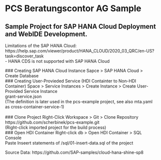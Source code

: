 # PCS Beratungscontor AG Sample
## Sample Project for SAP HANA Cloud Deployment and WebIDE Development.
<p>
Limitations of the SAP HANA Cloud: <br>
https://help.sap.com/viewer/product/HANA_CLOUD/2020_03_QRC/en-US?task=discover_task <br>
- HANA CDS is not supported with SAP HANA Cloud
</p>
<p>
### Creating SAP HANA Cloud Instance
Sapce > SAP HANA Cloud > Create Database <br>
### Creating User-Provieded Service (HDI Containter to Non-HDI Container)
Space > Service Instances > Create Instance > Create User-Provided Service Instance <br>
grant-service.json <br>
(The definition is later used in the pcs-example project, see also mta.yaml as cross-container-service-1) <br> <br>
### Clone Project 
Right-Click Workspace > Git > Clone Repository <br>
https://github.com/scherbinek/pcs-example.git <br>
(Right-click imported project for the build process) <br>
### Open HDI Container
Right-click db > Open HDI Container > SQL Console <br>
Paste Inseert statements of /sql/01-insert-data.sql of the project
</p>
Source Data: https://github.com/SAP-samples/cloud-hana-shine-sp8